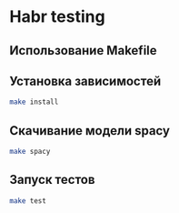 # Habr testing

## Использование Makefile

## Установка зависимостей
```bash
make install
```

## Скачивание модели spacy
```bash
make spacy
```

## Запуск тестов
```bash
make test
```



